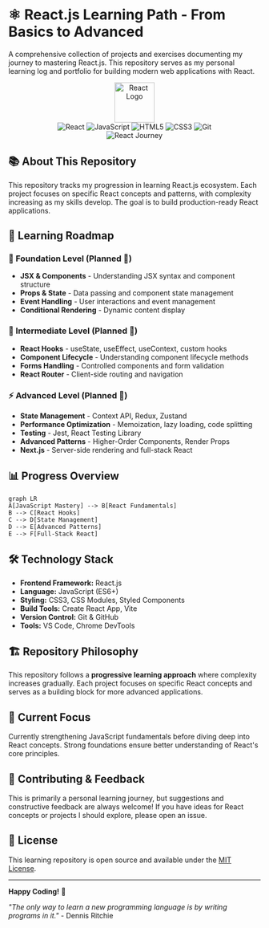 # ⚛️ React.js Learning Path - From Basics to Advanced

A comprehensive collection of projects and exercises documenting my journey to mastering React.js. This repository serves as my personal learning log and portfolio for building modern web applications with React.

<p align="center">
  <img src="https://cdn.jsdelivr.net/gh/devicons/devicon/icons/react/react-original.svg" width="80" height="80" alt="React Logo">
  <br>
  <img src="https://img.shields.io/badge/React-61DAFB?style=for-the-badge&logo=react&logoColor=black" alt="React">
  <img src="https://img.shields.io/badge/JavaScript-F7DF1E?style=for-the-badge&logo=javascript&logoColor=black" alt="JavaScript">
  <img src="https://img.shields.io/badge/HTML5-E34F26?style=for-the-badge&logo=html5&logoColor=white" alt="HTML5">
  <img src="https://img.shields.io/badge/CSS3-1572B6?style=for-the-badge&logo=css3&logoColor=white" alt="CSS3">
  <img src="https://img.shields.io/badge/Git-F05032?style=for-the-badge&logo=git&logoColor=white" alt="Git">
  <br/>
  <img src="https://img.shields.io/badge/Amir's-React%20Journey-2D2D2D?style=for-the-badge&logo=react&logoColor=61DAFB" alt="React Journey">
</p>

## 📚 About This Repository

This repository tracks my progression in learning React.js ecosystem. Each project focuses on specific React concepts and patterns, with complexity increasing as my skills develop. The goal is to build production-ready React applications.

## 🎯 Learning Roadmap

### 🔰 Foundation Level (Planned 📅)

- **JSX & Components** - Understanding JSX syntax and component structure
- **Props & State** - Data passing and component state management
- **Event Handling** - User interactions and event management
- **Conditional Rendering** - Dynamic content display

### 🧩 Intermediate Level (Planned 📅)

- **React Hooks** - useState, useEffect, useContext, custom hooks
- **Component Lifecycle** - Understanding component lifecycle methods
- **Forms Handling** - Controlled components and form validation
- **React Router** - Client-side routing and navigation

### ⚡ Advanced Level (Planned 📅)

- **State Management** - Context API, Redux, Zustand
- **Performance Optimization** - Memoization, lazy loading, code splitting
- **Testing** - Jest, React Testing Library
- **Advanced Patterns** - Higher-Order Components, Render Props
- **Next.js** - Server-side rendering and full-stack React

## 📊 Progress Overview

```mermaid
graph LR
A[JavaScript Mastery] --> B[React Fundamentals]
B --> C[React Hooks]
C --> D[State Management]
D --> E[Advanced Patterns]
E --> F[Full-Stack React]
```

## 🛠️ Technology Stack

- **Frontend Framework:** React.js
- **Language:** JavaScript (ES6+)
- **Styling:** CSS3, CSS Modules, Styled Components
- **Build Tools:** Create React App, Vite
- **Version Control:** Git & GitHub
- **Tools:** VS Code, Chrome DevTools

## 🏗️ Repository Philosophy

This repository follows a **progressive learning approach** where complexity increases gradually. Each project focuses on specific React concepts and serves as a building block for more advanced applications.

## 🚦 Current Focus

Currently strengthening JavaScript fundamentals before diving deep into React concepts. Strong foundations ensure better understanding of React's core principles.

## 🤝 Contributing & Feedback

This is primarily a personal learning journey, but suggestions and constructive feedback are always welcome! If you have ideas for React concepts or projects I should explore, please open an issue.

## 📜 License

This learning repository is open source and available under the [MIT License](LICENSE).

---

**Happy Coding!** 🚀

_"The only way to learn a new programming language is by writing programs in it."_ - Dennis Ritchie
